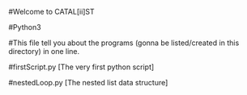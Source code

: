 #Welcome to CATAL[ii]ST

#Python3 

#This file tell you about the programs (gonna be listed/created in this directory) in one line.

#firstScript.py [The very first python script]

#nestedLoop.py [The nested list data structure]